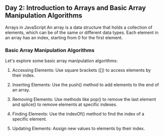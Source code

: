 ## Day 2: Introduction to Arrays and Basic Array Manipulation Algorithms
Arrays in JavaScript
An array is a data structure that holds a collection of elements, which can be of the same or different data types. Each element in an array has an index, starting from 0 for the first element.

### Basic Array Manipulation Algorithms
Let's explore some basic array manipulation algorithms:

1. Accessing Elements: Use square brackets ([]) to access elements by their index.

2. Inserting Elements: Use the push() method to add elements to the end of an array.

3. Removing Elements: Use methods like pop() to remove the last element and splice() to remove elements at specific indexes.

4. Finding Elements: Use the indexOf() method to find the index of a specific element.

5. Updating Elements: Assign new values to elements by their index.
